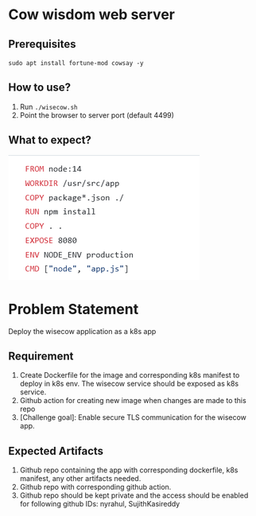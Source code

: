 # Cow wisdom web server

## Prerequisites 

```
sudo apt install fortune-mod cowsay -y
```

## How to use? 

1. Run `./wisecow.sh`
2. Point the browser to server port (default 4499)

## What to expect?
![wisecow](https://github.com/mahamedkamran/ACCUKNOX/blob/main/images/Dockerfile.png)

# Problem Statement
Deploy the wisecow application as a k8s app

## Requirement
1. Create Dockerfile for the image and corresponding k8s manifest to deploy in k8s env. The wisecow service should be exposed as k8s service.
2. Github action for creating new image when changes are made to this repo
3. [Challenge goal]: Enable secure TLS communication for the wisecow app.

## Expected Artifacts
1. Github repo containing the app with corresponding dockerfile, k8s manifest, any other artifacts needed.
2. Github repo with corresponding github action.
3. Github repo should be kept private and the access should be enabled for following github IDs: nyrahul, SujithKasireddy
